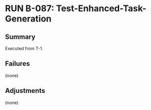 # RUN B-087: Test-Enhanced-Task-Generation
<!-- BACKLOG_ID: B-087 -->
<!-- FILE_TYPE: run -->
<!-- SLUG: Test-Enhanced-Task-Generation -->
<!-- ROADMAP_REFERENCE: 000_core/004_development-roadmap.md -->

## Summary

Executed from T-1.

## Failures

(none)

## Adjustments

(none)

